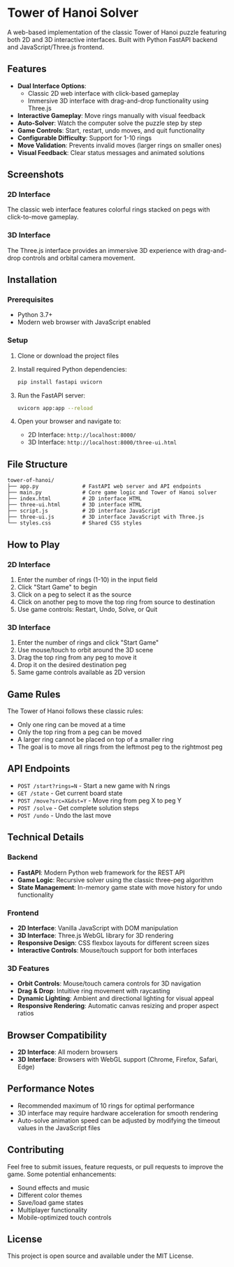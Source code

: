 # Tower of Hanoi Solver

A web-based implementation of the classic Tower of Hanoi puzzle featuring both 2D and 3D interactive interfaces. Built with Python FastAPI backend and JavaScript/Three.js frontend.

## Features

- **Dual Interface Options**:
  - Classic 2D web interface with click-based gameplay
  - Immersive 3D interface with drag-and-drop functionality using Three.js
- **Interactive Gameplay**: Move rings manually with visual feedback
- **Auto-Solver**: Watch the computer solve the puzzle step by step
- **Game Controls**: Start, restart, undo moves, and quit functionality
- **Configurable Difficulty**: Support for 1-10 rings
- **Move Validation**: Prevents invalid moves (larger rings on smaller ones)
- **Visual Feedback**: Clear status messages and animated solutions

## Screenshots

### 2D Interface
The classic web interface features colorful rings stacked on pegs with click-to-move gameplay.

### 3D Interface
The Three.js interface provides an immersive 3D experience with drag-and-drop controls and orbital camera movement.

## Installation

### Prerequisites
- Python 3.7+
- Modern web browser with JavaScript enabled

### Setup
1. Clone or download the project files
2. Install required Python dependencies:
   ```bash
   pip install fastapi uvicorn
   ```

3. Run the FastAPI server:
   ```bash
   uvicorn app:app --reload
   ```

4. Open your browser and navigate to:
   - 2D Interface: `http://localhost:8000/`
   - 3D Interface: `http://localhost:8000/three-ui.html`

## File Structure

```
tower-of-hanoi/
├── app.py              # FastAPI web server and API endpoints
├── main.py             # Core game logic and Tower of Hanoi solver
├── index.html          # 2D interface HTML
├── three-ui.html       # 3D interface HTML
├── script.js           # 2D interface JavaScript
├── three-ui.js         # 3D interface JavaScript with Three.js
└── styles.css          # Shared CSS styles
```

## How to Play

### 2D Interface
1. Enter the number of rings (1-10) in the input field
2. Click "Start Game" to begin
3. Click on a peg to select it as the source
4. Click on another peg to move the top ring from source to destination
5. Use game controls: Restart, Undo, Solve, or Quit

### 3D Interface
1. Enter the number of rings and click "Start Game"
2. Use mouse/touch to orbit around the 3D scene
3. Drag the top ring from any peg to move it
4. Drop it on the desired destination peg
5. Same game controls available as 2D version

## Game Rules

The Tower of Hanoi follows these classic rules:
- Only one ring can be moved at a time
- Only the top ring from a peg can be moved
- A larger ring cannot be placed on top of a smaller ring
- The goal is to move all rings from the leftmost peg to the rightmost peg

## API Endpoints

- `POST /start?rings=N` - Start a new game with N rings
- `GET /state` - Get current board state
- `POST /move?src=X&dst=Y` - Move ring from peg X to peg Y
- `POST /solve` - Get complete solution steps
- `POST /undo` - Undo the last move

## Technical Details

### Backend
- **FastAPI**: Modern Python web framework for the REST API
- **Game Logic**: Recursive solver using the classic three-peg algorithm
- **State Management**: In-memory game state with move history for undo functionality

### Frontend
- **2D Interface**: Vanilla JavaScript with DOM manipulation
- **3D Interface**: Three.js WebGL library for 3D rendering
- **Responsive Design**: CSS flexbox layouts for different screen sizes
- **Interactive Controls**: Mouse/touch support for both interfaces

### 3D Features
- **Orbit Controls**: Mouse/touch camera controls for 3D navigation
- **Drag & Drop**: Intuitive ring movement with raycasting
- **Dynamic Lighting**: Ambient and directional lighting for visual appeal
- **Responsive Rendering**: Automatic canvas resizing and proper aspect ratios

## Browser Compatibility

- **2D Interface**: All modern browsers
- **3D Interface**: Browsers with WebGL support (Chrome, Firefox, Safari, Edge)

## Performance Notes

- Recommended maximum of 10 rings for optimal performance
- 3D interface may require hardware acceleration for smooth rendering
- Auto-solve animation speed can be adjusted by modifying the timeout values in the JavaScript files

## Contributing

Feel free to submit issues, feature requests, or pull requests to improve the game. Some potential enhancements:
- Sound effects and music
- Different color themes
- Save/load game states
- Multiplayer functionality
- Mobile-optimized touch controls

## License

This project is open source and available under the MIT License.
